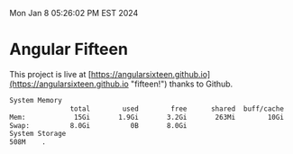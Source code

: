 Mon Jan  8 05:26:02 PM EST 2024

# Angular Fifteen


This project is live at [https://angularsixteen.github.io](https://angularsixteen.github.io "fifteen!") thanks to Github.

```bash
System Memory
               total        used        free      shared  buff/cache   available
Mem:            15Gi       1.9Gi       3.2Gi       263Mi        10Gi        13Gi
Swap:          8.0Gi          0B       8.0Gi
System Storage
508M	.
```
```bash
